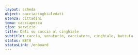 ```yaml
---
layout: scheda
object: cacciacinghialedati
utenza: cittadini
tema: cacciapesca
tipo: servizio
title: Dati su caccia al cinghiale
subtitle: caccia, venatorio, cacciatore, cinghiale, battuta
status: BETA
statusLink: /onboard
---
```


